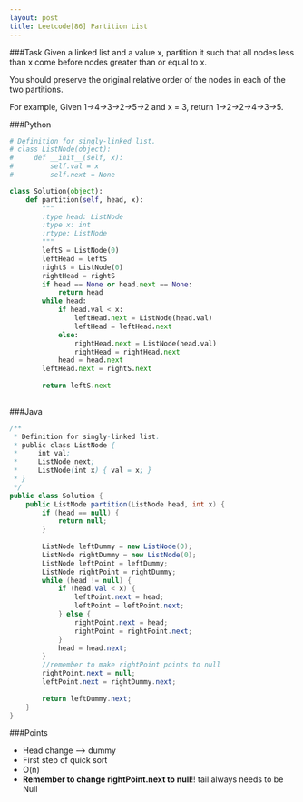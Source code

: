 ```yaml
---
layout: post
title: Leetcode[86] Partition List
---
```

###Task
Given a linked list and a value x, partition it such that all nodes less than x come before nodes greater than or equal to x.

You should preserve the original relative order of the nodes in each of the two partitions.

For example,
Given 1->4->3->2->5->2 and x = 3,
return 1->2->2->4->3->5.

###Python

```python
# Definition for singly-linked list.
# class ListNode(object):
#     def __init__(self, x):
#         self.val = x
#         self.next = None

class Solution(object):
    def partition(self, head, x):
        """
        :type head: ListNode
        :type x: int
        :rtype: ListNode
        """
        leftS = ListNode(0)
        leftHead = leftS
        rightS = ListNode(0)
        rightHead = rightS
        if head == None or head.next == None:
            return head
        while head:
            if head.val < x:
                leftHead.next = ListNode(head.val)
                leftHead = leftHead.next
            else:
                rightHead.next = ListNode(head.val)
                rightHead = rightHead.next
            head = head.next
        leftHead.next = rightS.next
        
        return leftS.next
            
```

###Java

```java
/**
 * Definition for singly-linked list.
 * public class ListNode {
 *     int val;
 *     ListNode next;
 *     ListNode(int x) { val = x; }
 * }
 */
public class Solution {
    public ListNode partition(ListNode head, int x) {
        if (head == null) {
            return null;
        }
        
        ListNode leftDummy = new ListNode(0);
        ListNode rightDummy = new ListNode(0);
        ListNode leftPoint = leftDummy;
        ListNode rightPoint = rightDummy;
        while (head != null) {
            if (head.val < x) {
                leftPoint.next = head;
                leftPoint = leftPoint.next;
            } else {
                rightPoint.next = head;
                rightPoint = rightPoint.next;
            }
            head = head.next;
        }
        //remember to make rightPoint points to null
        rightPoint.next = null;
        leftPoint.next = rightDummy.next;
        
        return leftDummy.next;
    }
}

```

###Points
* Head change --> dummy
* First step of quick sort
* O(n)
* __Remember to change rightPoint.next to null__!! tail always needs to be Null